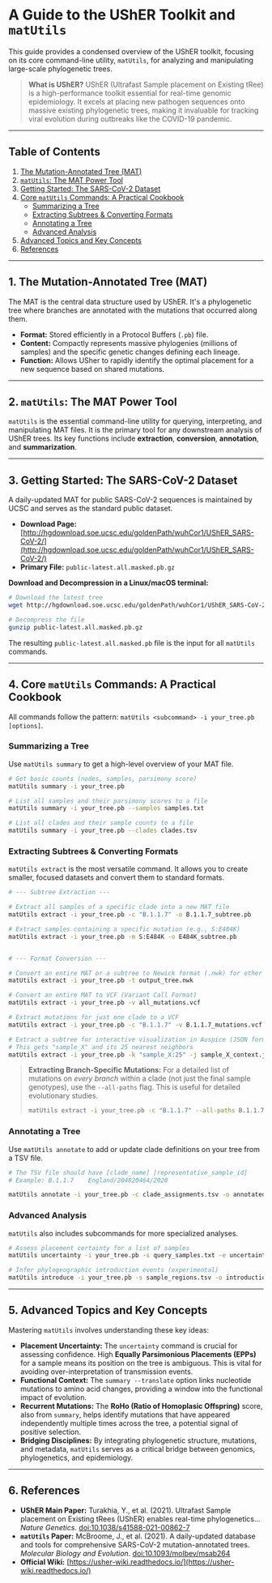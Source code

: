 # A Guide to the UShER Toolkit and `matUtils`

This guide provides a condensed overview of the UShER toolkit, focusing on its core command-line utility, `matUtils`, for analyzing and manipulating large-scale phylogenetic trees.

> **What is UShER?**
> UShER (Ultrafast Sample placement on Existing tRee) is a high-performance toolkit essential for real-time genomic epidemiology. It excels at placing new pathogen sequences onto massive existing phylogenetic trees, making it invaluable for tracking viral evolution during outbreaks like the COVID-19 pandemic.

---

## Table of Contents
1.  [The Mutation-Annotated Tree (MAT)](#1-the-mutation-annotated-tree-mat)
2.  [`matUtils`: The MAT Power Tool](#2-matutils-the-mat-power-tool)
3.  [Getting Started: The SARS-CoV-2 Dataset](#3-getting-started-the-sars-cov-2-dataset)
4.  [Core `matUtils` Commands: A Practical Cookbook](#4-core-matutils-commands-a-practical-cookbook)
    *   [Summarizing a Tree](#summarizing-a-tree)
    *   [Extracting Subtrees & Converting Formats](#extracting-subtrees--converting-formats)
    *   [Annotating a Tree](#annotating-a-tree)
    *   [Advanced Analysis](#advanced-analysis)
5.  [Advanced Topics and Key Concepts](#5-advanced-topics-and-key-concepts)
6.  [References](#6-references)

---

## 1. The Mutation-Annotated Tree (MAT)

The MAT is the central data structure used by UShER. It's a phylogenetic tree where branches are annotated with the mutations that occurred along them.

*   **Format:** Stored efficiently in a Protocol Buffers (`.pb`) file.
*   **Content:** Compactly represents massive phylogenies (millions of samples) and the specific genetic changes defining each lineage.
*   **Function:** Allows USher to rapidly identify the optimal placement for a new sequence based on shared mutations.

---

## 2. `matUtils`: The MAT Power Tool

`matUtils` is the essential command-line utility for querying, interpreting, and manipulating MAT files. It is the primary tool for any downstream analysis of UShER trees. Its key functions include **extraction**, **conversion**, **annotation**, and **summarization**.

---

## 3. Getting Started: The SARS-CoV-2 Dataset

A daily-updated MAT for public SARS-CoV-2 sequences is maintained by UCSC and serves as the standard public dataset.

*   **Download Page:** [http://hgdownload.soe.ucsc.edu/goldenPath/wuhCor1/UShER_SARS-CoV-2/](http://hgdownload.soe.ucsc.edu/goldenPath/wuhCor1/UShER_SARS-CoV-2/)
*   **Primary File:** `public-latest.all.masked.pb.gz`

**Download and Decompression in a Linux/macOS terminal:**
```bash
# Download the latest tree
wget http://hgdownload.soe.ucsc.edu/goldenPath/wuhCor1/UShER_SARS-CoV-2/public-latest.all.masked.pb.gz

# Decompress the file
gunzip public-latest.all.masked.pb.gz
```
The resulting `public-latest.all.masked.pb` file is the input for all `matUtils` commands.

---

## 4. Core `matUtils` Commands: A Practical Cookbook

All commands follow the pattern: `matUtils <subcommand> -i your_tree.pb [options]`.

### Summarizing a Tree

Use `matUtils summary` to get a high-level overview of your MAT file.

```bash
# Get basic counts (nodes, samples, parsimony score)
matUtils summary -i your_tree.pb

# List all samples and their parsimony scores to a file
matUtils summary -i your_tree.pb --samples samples.txt

# List all clades and their sample counts to a file
matUtils summary -i your_tree.pb --clades clades.tsv
```

### Extracting Subtrees & Converting Formats

`matUtils extract` is the most versatile command. It allows you to create smaller, focused datasets and convert them to standard formats.

```bash
# --- Subtree Extraction ---

# Extract all samples of a specific clade into a new MAT file
matUtils extract -i your_tree.pb -c "B.1.1.7" -o B.1.1.7_subtree.pb

# Extract samples containing a specific mutation (e.g., S:E484K)
matUtils extract -i your_tree.pb -m S:E484K -o E484K_subtree.pb


# --- Format Conversion ---

# Convert an entire MAT or a subtree to Newick format (.nwk) for other phylogenetic tools
matUtils extract -i your_tree.pb -t output_tree.nwk

# Convert an entire MAT to VCF (Variant Call Format)
matUtils extract -i your_tree.pb -v all_mutations.vcf

# Extract mutations for just one clade to a VCF
matUtils extract -i your_tree.pb -c "B.1.1.7" -v B.1.1.7_mutations.vcf

# Extract a subtree for interactive visualization in Auspice (JSON format)
# This gets "sample_X" and its 25 nearest neighbors
matUtils extract -i your_tree.pb -k "sample_X:25" -j sample_X_context.json
```

> **Extracting Branch-Specific Mutations:**
> For a detailed list of mutations on *every branch* within a clade (not just the final sample genotypes), use the `--all-paths` flag. This is useful for detailed evolutionary studies.
> ```bash
> matUtils extract -i your_tree.pb -c "B.1.1.7" --all-paths B.1.1.7_branch_muts.txt
> ```

### Annotating a Tree

Use `matUtils annotate` to add or update clade definitions on your tree from a TSV file.

```bash
# The TSV file should have [clade_name] [representative_sample_id]
# Example: B.1.1.7    England/204820464/2020

matUtils annotate -i your_tree.pb -c clade_assignments.tsv -o annotated_tree.pb
```

### Advanced Analysis

`matUtils` also includes subcommands for more specialized analyses.

```bash
# Assess placement certainty for a list of samples
matUtils uncertainty -i your_tree.pb -s query_samples.txt -e uncertainty_scores.tsv

# Infer phylogeographic introduction events (experimental)
matUtils introduce -i your_tree.pb -s sample_regions.tsv -o introductions_report.tsv
```

---

## 5. Advanced Topics and Key Concepts

Mastering `matUtils` involves understanding these key ideas:

*   **Placement Uncertainty:** The `uncertainty` command is crucial for assessing confidence. High **Equally Parsimonious Placements (EPPs)** for a sample means its position on the tree is ambiguous. This is vital for avoiding over-interpretation of transmission events.
*   **Functional Context:** The `summary --translate` option links nucleotide mutations to amino acid changes, providing a window into the functional impact of evolution.
*   **Recurrent Mutations:** The **RoHo (Ratio of Homoplasic Offspring)** score, also from `summary`, helps identify mutations that have appeared independently multiple times across the tree, a potential signal of positive selection.
*   **Bridging Disciplines:** By integrating phylogenetic structure, mutations, and metadata, `matUtils` serves as a critical bridge between genomics, phylogenetics, and epidemiology.

---

## 6. References

*   **UShER Main Paper:** Turakhia, Y., et al. (2021). Ultrafast Sample placement on Existing tRees (UShER) enables real-time phylogenetics... *Nature Genetics*. [doi:10.1038/s41588-021-00862-7](https://doi.org/10.1038/s41588-021-00862-7)
*   **`matUtils` Paper:** McBroome, J., et al. (2021). A daily-updated database and tools for comprehensive SARS-CoV-2 mutation-annotated trees. *Molecular Biology and Evolution*. [doi:10.1093/molbev/msab264](https://doi.org/10.1093/molbev/msab264)
*   **Official Wiki:** [https://usher-wiki.readthedocs.io/](https://usher-wiki.readthedocs.io/)
